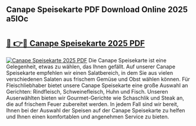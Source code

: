 ## Canape Speisekarte PDF Download Online 2025 a5lOc

# <h2><a href="http://gc9z92.nevu.top/?p=Canape+Speisekarte">🔗 👉🔴 Canape Speisekarte 2025 PDF</a></h2>

[![Canape Speisekarte 2025 PDF](https://i.imgur.com/dBaPXMq.png)](http://gc9z92.nevu.top/?p=Canape+Speisekarte)
Die Canape Speisekarte ist eine Gelegenheit, etwas zu wählen, das Ihnen gefällt. Auf unserer Canape Speisekarte empfehlen wir einen Salatbereich, in dem Sie aus vielen verschiedenen Salaten aus frischem Gemüse und Obst wählen können. Für Fleischliebhaber bietet unsere Canape Speisekarte eine große Auswahl an Gerichten: Rindfleisch, Schweinefleisch, Huhn und Fisch. Unseren Auserwählten bieten wir Gourmet-Gerichte wie Schaschlik und Steak an, die auf frischem Feuer zubereitet werden. In jedem Fall sind wir bereit, Ihnen bei der Auswahl der Speisen auf der Canape Speisekarte zu helfen und Ihnen einen komfortablen und angenehmen Service zu bieten.
